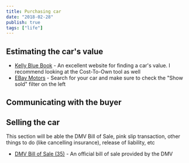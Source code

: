 ```yaml
---
title: Purchasing car
date: "2018-02-28"
publish: true
tags: ["life"]
---
```


## Estimating the car's value

- [Kelly Blue Book]() - An excellent website for finding a car's value. I recommend looking at the Cost-To-Own tool as well
- [EBay Motors]() - Search for your car and make sure to check the "Show sold" filter on the left

## Communicating with the buyer

## Selling the car

This section will be able the DMV Bill of Sale, pink slip transaction, other things to do (like cancelling insurance), release of liability, etc

- [DMV Bill of Sale (35)]() - An official bill of sale provided by the DMV
